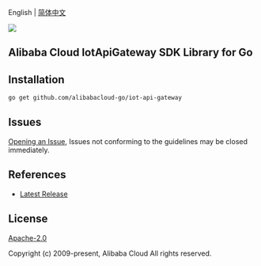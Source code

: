 English | [简体中文](README-CN.md)

![](https://aliyunsdk-pages.alicdn.com/icons/AlibabaCloud.svg)

## Alibaba Cloud IotApiGateway SDK Library for Go

## Installation

```bash
go get github.com/alibabacloud-go/iot-api-gateway
```

## Issues

[Opening an Issue](https://github.com/aliyun/alibabacloud-iot-api-gateway-sdk/issues/new), Issues not conforming to the guidelines may be closed immediately.

## References

* [Latest Release](https://github.com/aliyun/alibabacloud-iot-api-gateway-sdk)

## License

[Apache-2.0](http://www.apache.org/licenses/LICENSE-2.0)

Copyright (c) 2009-present, Alibaba Cloud All rights reserved.
